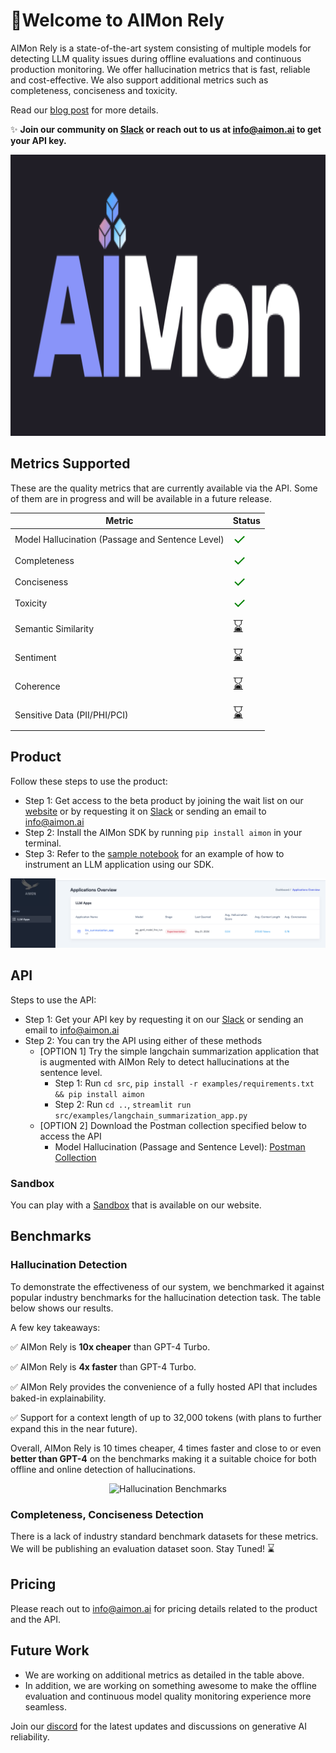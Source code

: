 # 🎉**Welcome to AIMon Rely**

AIMon Rely is a state-of-the-art system consisting of multiple models for detecting LLM quality issues during offline evaluations and continuous production monitoring. We offer
hallucination metrics that is fast, reliable and cost-effective. We also support additional metrics such as
completeness, conciseness and toxicity. 

Read our [blog post](https://aimon.ai/blogs/introducing-rely) for more details.

✨ **Join our community on [Slack](https://join.slack.com/t/generativeair/shared_invite/zt-2jab62lsj-xM9a_s~Qweu8lf3YS2cANg) 
or reach out to us at info@aimon.ai to get your API key.**

<div align="center">
    <img src="images/aimon-rely-image.png" alt="AIMon Rely" width="550" height="450">
</div>

## Metrics Supported

These are the quality metrics that are currently available via the API. Some of them are in progress and will be
available in a future release.

| Metric                                           | Status                                                       |
|--------------------------------------------------|--------------------------------------------------------------|
| Model Hallucination (Passage and Sentence Level) | <span style="font-size: 24px; color: green;">&#10003;</span> | 
| Completeness                                     | <span style="font-size: 24px; color: green;">&#10003;</span>                     |
| Conciseness                                      | <span style="font-size: 24px; color: green;">&#10003;</span>                    |
| Toxicity                                         | <span style="font-size: 24px; color: green;">&#10003;</span>                      |
| Semantic Similarity                              | <span style="font-size: 24px;">⌛</span>                      |
| Sentiment                                        | <span style="font-size: 24px;">⌛</span>                      |
| Coherence                                        | <span style="font-size: 24px;">⌛</span>                      |
| Sensitive Data (PII/PHI/PCI)                     | <span style="font-size: 24px;">⌛</span>                      |

## Product

Follow these steps to use the product:

- Step 1: Get access to the beta product by joining the wait list on our [website](https://aimon.ai/) or by requesting
          it on [Slack](https://join.slack.com/t/generativeair/shared_invite/zt-2jab62lsj-xM9a_s~Qweu8lf3YS2cANg) or 
          sending an email to info@aimon.ai
- Step 2: Install the AIMon SDK by running `pip install aimon` in your terminal.
- Step 3: Refer to the [sample notebook](notebooks/aimon_sdk_langchain_summarization.ipynb) for an example of how to instrument an LLM application using our SDK.

<div align="center">
    <img src="images/product_apps_page.png" alt="AIMon Product">
</div>

## API

Steps to use the API:

- Step 1: Get your API key by requesting it on our [Slack](https://join.slack.com/t/generativeair/shared_invite/zt-2jab62lsj-xM9a_s~Qweu8lf3YS2cANg) or sending an email
  to info@aimon.ai
- Step 2: You can try the API using either of these methods
    - [OPTION 1] Try the simple langchain summarization application that is augmented with AIMon Rely to detect
      hallucinations at the sentence level.
        - Step 1: Run `cd src`,  `pip install -r examples/requirements.txt && pip install aimon`
        - Step 2: Run `cd ..`, `streamlit run src/examples/langchain_summarization_app.py`
    - [OPTION 2] Download the Postman collection specified below to access the API
        - Model Hallucination (Passage and Sentence
          Level): [Postman Collection](postman_collections/aimon_apis_beta.postman_collection.may_2024.json)

### Sandbox

You can play with a [Sandbox](https://aimon.ai/tryproduct) that is available on our website.

## Benchmarks

### Hallucination Detection
To demonstrate the effectiveness of our system, we benchmarked it against popular industry benchmarks for the
hallucination detection task. The table below shows our results.

A few key takeaways:

✅ AIMon Rely is **10x cheaper** than GPT-4 Turbo.

✅ AIMon Rely is **4x faster** than GPT-4 Turbo.

✅ AIMon Rely provides the convenience of a fully hosted API that includes baked-in explainability.

✅ Support for a context length of up to 32,000 tokens (with plans to further expand this in the near future).

Overall, AIMon Rely is 10 times cheaper, 4 times faster and close to or even **better than GPT-4** on the benchmarks
making it a suitable choice for both offline and online detection of hallucinations.

<div align="center">
    <img src="images/hallucination-benchmarks.png" alt="Hallucination Benchmarks">
</div>

### Completeness, Conciseness Detection

There is a lack of industry standard benchmark datasets for these metrics. We will be publishing an evaluation dataset soon.
Stay Tuned! <span style="font-size: 16px;">⌛</span>

## Pricing

Please reach out to info@aimon.ai for pricing details related to the product and the API.

## Future Work

- We are working on additional metrics as detailed in the table above.
- In addition, we are working on something awesome to make the offline evaluation and continuous model quality
  monitoring experience more seamless.

Join our [discord](https://discord.gg/Cp6YZ9qTdm) for the latest updates and discussions on generative AI reliability.